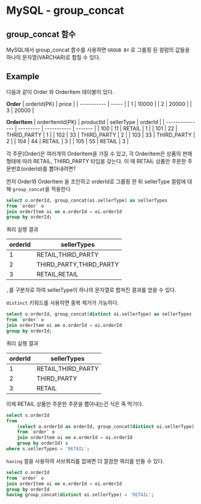 # MySQL - group_concat

## group_concat 함수
MySQL에서 group_concat 함수를 사용하면 `GROUB BY` 로 그룹핑 된 컬럼의 값들을 하나의 문자열(VARCHAR)로 합칠 수 있다.

## Example
다음과 같이 Order 와 OrderItem 테이블이 있다. 

**Order**
| orderId(PK) | price |
| ----------- | ----- |
| 1           | 10000 |
| 2           | 20000 |
| 3           | 20000 |

**OrderItem**
| orderItemId(PK) | productId | sellerType  | orderId |
| --------------- | --------- | ----------- | ------- |
| 100             | 11        | RETAIL      | 1       |
| 101             | 22        | THRID_PARTY | 1       |
| 102             | 33        | THIRD_PARTY | 2       |
| 103             | 33        | THIRD_PARTY | 2       |
| 104             | 44        | RETAIL      | 3       |
| 105             | 55        | RETAIL      | 3       |

각 주문(Order)은 여러개의 OrderItem을 가질 수 있고, 각 OrderItem은 상품의 판매 형태에 따라 RETAIL, THIRD_PARTY 타입을 갖는다. 이 때 RETAIL 상품만 주문한 주문번호(orderId)를 뽑아내려면?

먼저 Order와 OrderItem 을 조인하고 orderId로 그룹핑 한 뒤 sellerType 컬럼에 대해 `group_concat`을 적용한다

```sql
select o.orderId, group_concat(oi.sellerType) as sellerTypes
from `order` o
join orderItem oi on o.orderId = oi.orderId
group by orderId;
```

쿼리 실행 결과

| orderId | sellerTypes             |
| ------- | ----------------------- |
| 1       | RETAIL,THIRD_PARTY      |
| 2       | THIRD_PARTY,THIRD_PARTY |
| 3       | RETAIL,RETAIL           |

`,`를 구분자로 하여 sellerType이 하나의 문자열로 합쳐진 결과를 얻을 수 있다.

`distinct` 키워드를 사용하면 중복 제거가 가능하다.
```sql
select o.orderId, group_concat(distinct oi.sellerType) as sellerTypes
from `order` o
join orderItem oi on o.orderId = oi.orderId
group by orderId;
```
쿼리 실행 결과

| orderId | sellerTypes        |
| ------- | ------------------ |
| 1       | RETAIL,THIRD_PARTY |
| 2       | THIRD_PARTY        |
| 3       | RETAIL             |

이제 RETAIL 상품만 주문한 주문을 뽑아내는건 식은 죽 먹기다.
```sql
select s.orderId 
from
    (select o.orderId as orderId, group_concat(distinct oi.sellerType) as sellerTypes
    from `order` o
    join orderItem oi on o.orderId = oi.orderId
    group by orderId) s
where s.sellerTypes = 'RETAIL';
```

`having` 절을 사용하여 서브쿼리를 없애면 더 깔끔한 쿼리를 만들 수 있다.
```sql
select o.orderId
from `order` o
join orderItem oi on o.orderId = oi.orderId
group by orderId
having group_concat(distinct oi.sellerType) = 'RETAIL';
```